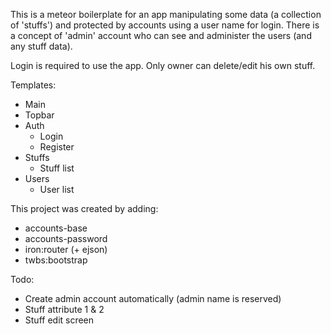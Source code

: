 This is a meteor boilerplate for an app manipulating some data (a collection of 'stuffs') and protected by accounts using a user name for login. There is a concept of 'admin' account who can see and administer the users (and any stuff data).

Login is required to use the app.
Only owner can delete/edit his own stuff.

Templates:
- Main
- Topbar
- Auth
    - Login 
    - Register
- Stuffs
    - Stuff list
- Users
    - User list

This project was created by adding:
- accounts-base
- accounts-password
- iron:router (+ ejson)
- twbs:bootstrap

Todo:
- Create admin account automatically (admin name is reserved)
- Stuff attribute 1 & 2 
- Stuff edit screen

